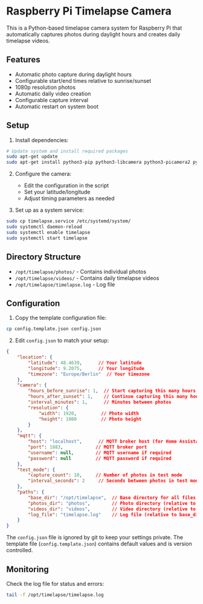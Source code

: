 # Raspberry Pi Timelapse Camera

This is a Python-based timelapse camera system for Raspberry Pi that automatically captures photos during daylight hours and creates daily timelapse videos.

## Features

- Automatic photo capture during daylight hours
- Configurable start/end times relative to sunrise/sunset
- 1080p resolution photos
- Automatic daily video creation
- Configurable capture interval
- Automatic restart on system boot

## Setup

1. Install dependencies:
```bash
# Update system and install required packages
sudo apt-get update
sudo apt-get install python3-pip python3-libcamera python3-picamera2 python3-astral ffmpeg
```

2. Configure the camera:
   - Edit the configuration in the script
   - Set your latitude/longitude
   - Adjust timing parameters as needed

3. Set up as a system service:
```bash
sudo cp timelapse.service /etc/systemd/system/
sudo systemctl daemon-reload
sudo systemctl enable timelapse
sudo systemctl start timelapse
```

## Directory Structure

- `/opt/timelapse/photos/` - Contains individual photos
- `/opt/timelapse/videos/` - Contains daily timelapse videos
- `/opt/timelapse/timelapse.log` - Log file

## Configuration

1. Copy the template configuration file:
```bash
cp config.template.json config.json
```

2. Edit `config.json` to match your setup:
```json
{
	"location": {
		"latitude": 48.4639,      // Your latitude
		"longitude": 9.2075,      // Your longitude
		"timezone": "Europe/Berlin"  // Your timezone
	},
	"camera": {
		"hours_before_sunrise": 1,  // Start capturing this many hours before sunrise
		"hours_after_sunset": 1,    // Continue capturing this many hours after sunset
		"interval_minutes": 1,      // Minutes between photos
		"resolution": {
			"width": 1920,         // Photo width
			"height": 1080         // Photo height
		}
	},
	"mqtt": {
		"host": "localhost",      // MQTT broker host (for Home Assistant)
		"port": 1883,            // MQTT broker port
		"username": null,        // MQTT username if required
		"password": null         // MQTT password if required
	},
	"test_mode": {
		"capture_count": 10,     // Number of photos in test mode
		"interval_seconds": 2     // Seconds between photos in test mode
	},
	"paths": {
		"base_dir": "/opt/timelapse",  // Base directory for all files
		"photos_dir": "photos",        // Photo directory (relative to base_dir)
		"videos_dir": "videos",        // Video directory (relative to base_dir)
		"log_file": "timelapse.log"    // Log file (relative to base_dir)
	}
}
```

The `config.json` file is ignored by git to keep your settings private. The template file (`config.template.json`) contains default values and is version controlled.

## Monitoring

Check the log file for status and errors:
```bash
tail -f /opt/timelapse/timelapse.log
```